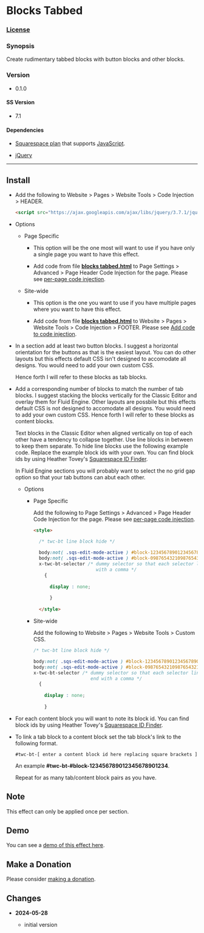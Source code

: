 # Blocks Tabbed

### [License][1]

### Synopsis

Create rudimentary tabbed blocks with button blocks and other blocks.

### Version

 * 0.1.0

#### SS Version

  * 7.1
  
#### Dependencies

  * [Squarespace plan][2] that supports [JavaScript][3].

  * [jQuery][4]

---

## Install

* Add the following to Website > Pages > Website Tools > Code Injection >
  HEADER.
  
  ```html
  <script src="https://ajax.googleapis.com/ajax/libs/jquery/3.7.1/jquery.min.js"></script>
  ```
  
* Options

  * Page Specific
  
    * This option will be the one most will want to use if you have only a
      single page you want to have this effect.
      
    * Add code from file **[blocks tabbed.html][5]** to Page Settings >
      Advanced > Page Header Code Injection for the page. Please see [per-page
      code injection][6].
      
  * Site-wide
  
    * This option is the one you want to use if you have multiple pages where
      you want to have this effect.
      
    * Add code from file **[blocks tabbed.html][5]** to Website > Pages >
      Website Tools > Code Injection > FOOTER. Please see [Add code to code
      injection][7].

* In a section add at least two button blocks. I suggest a horizontal
  orientation for the buttons as that is the easiest layout. You can do other
  layouts but this effects default CSS isn't designed to accomodate all designs.
  You would need to add your own custom CSS.
  
  Hence forth I will refer to these blocks as tab blocks.

* Add a corresponding number of blocks to match the number of tab blocks. I
  suggest stacking the blocks vertically for the Classic Editor and overlay them
  for Fluid Engine. Other layouts are possbile but this effects default CSS
  is not designed to accomodate all designs. You would need to add your own
  custom CSS. Hence forth I will refer to these blocks as content blocks.
  
  Text blocks in the Classic Editor when aligned vertically on top of each other
  have a tendency to collapse together. Use line blocks in between to keep them
  separate. To hide line blocks use the following example code. Replace the
  example block ids with your own. You can find block ids by using Heather
  Tovey's [Squarespace ID Finder][8].
  
  In Fluid Engine sections you will probably want to select the no grid gap
  option so that your tab buttons can abut each other.
  
  * Options
  
    * Page Specific
    
      Add the following to Page Settings > Advanced > Page Header Code Injection
      for the page. Please see [per-page code injection][6].
    
      ```html
      <style>
      
        /* twc-bt line block hide */
        
        body:not( .sqs-edit-mode-active ) #block-123456789012345678901234,
        body:not( .sqs-edit-mode-active ) #block-098765432109876543210987,
        x-twc-bt-selector /* dummy selector so that each selector line above can end
                             with a comma */
          {
          
            display : none;
            
            }
            
        </style>
      ```
      
    * Site-wide
    
      Add the following to Website > Pages > Website Tools > Custom CSS.
      
      ```css
      /* twc-bt line block hide */
      
      body:not( .sqs-edit-mode-active ) #block-123456789012345678901234,
      body:not( .sqs-edit-mode-active ) #block-098765432109876543210987,
      x-twc-bt-selector /* dummy selector so that each selector line above can
                           end with a comma */
        {
        
          display : none;
          
          }
      ```

* For each content block you will want to note its block id. You can find block
  ids by using Heather Tovey's [Squarespace ID Finder][8].
  
* To link a tab block to a content block set the tab block's link to the
  following format.
  
  ```text
  #twc-bt-[ enter a content block id here replacing square brackets ]
  ```
  
  An example **#twc-bt-#block-123456789012345678901234**.
  
  Repeat for as many tab/content block pairs as you have.

## Note

This effect can only be applied once per section.

## Demo

You can see a [demo of this effect here][9].

## Make a Donation

Please consider [making a donation][10].

## Changes

<!-- * **2022-09-18**

  * replace twcsl getFirstPageSection method with getPageSectionNth
  * bumped version to 0.1.1
  -->
* **2024-05-28**

  * initial version

[1]: https://github.com/tomsWebConsulting/twcsl/blob/main/LICENSE.txt#L1
[2]: https://www.squarespace.com/pricing
[3]: https://en.wikipedia.org/wiki/JavaScript
[4]: https://jquery.com/
[5]: blocks%20tabbed.html#L1
[6]: https://support.squarespace.com/hc/en-us/articles/205815908-Using-code-injection#toc-per-page-code-injection
[7]: https://support.squarespace.com/hc/en-us/articles/205815908-Using-code-injection#toc-add-code-to-code-injection
[9]: https://toms-web-consulting-demos.squarespace.com/blocks-tabbed?password=twcdemos
[8]: https://www.heathertovey.com/squarespace-id-finder/
[10]: https://github.com/tomsWebConsulting/twcsl#make-a-donation
